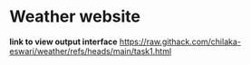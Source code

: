 # Weather website
**link to view output interface**
https://raw.githack.com/chilaka-eswari/weather/refs/heads/main/task1.html
